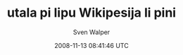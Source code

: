 ---
title: 'utala pi lipu Wikipesija li pini'
posts: 1
hash: 'tg9p6CF5'
author: 'Sven Walper'
date: 2008-11-13 08:41:46 UTC
sources:
  - https://tokipona.yahoogroups.narkive.com/tg9p6CF5
---